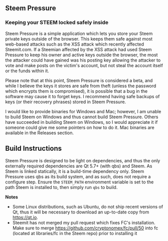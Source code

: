 Steem Pressure
---

### Keeping your STEEM locked safely inside

Steem Pressure is a simple application which lets you store your Steem private keys outside of the browser. This keeps them safe against most web-based attacks such as the XSS attack which recently affected Steemit.com. If a Steemian affected by the XSS attack had used Steem Pressure to keep his owner and active keys outside the browser, the most the attacker could have gained was his posting key allowing the attacker to vote and make posts on the victim's account, but not steal the account itself or the funds within it.

Please note that at this point, Steem Pressure is considered a beta, and while I believe the keys it stores are safe from theft (unless the password which encrypts them is compromised), it is possible that a bug in the software may cause it to forget keys. I recommend having safe backups of keys (or their recovery phrases) stored in Steem Pressure.

I would like to provide binaries for Windows and Mac; however, I am unable to build Steem on Windows and thus cannot build Steem Pressure. Others have succeeded in building Steem on Windows, so I would appreciate it if someone could give me some pointers on how to do it. Mac binaries are available in the Releases section.

## Build Instructions
Steem Pressure is designed to be light on dependencies, and thus the only externally required dependencies are Qt 5.7+ (with qbs) and Steem. As Steem is linked statically, it is a build-time dependency only. Steem Pressure uses qbs as its build system, and as such, does not require a configure step. Ensure the `STEEM_PATH` environment variable is set to the path Steem is installed to, then simply run `qbs` to build.

**Notes**
- Some Linux distributions, such as Ubuntu, do not ship recent versions of Qt, thus it will be necessary to download an up-to-date copy from https://qt.io.
- Steemit has not merged my pull request which fixes FC's installation. Make sure to merge https://github.com/cryptonomex/fc/pull/50 into fc (located at libraries/fc in the Steem repo) prior to installing it

